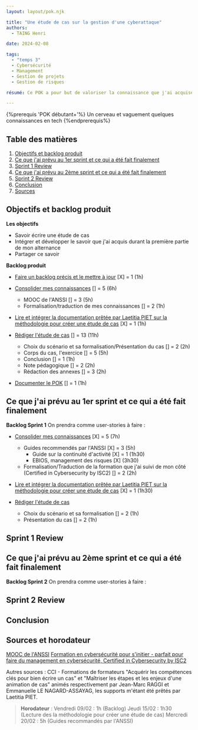 ```yaml
---
layout: layout/pok.njk

title: "Une étude de cas sur la gestion d'une cyberattaque"
authors:
  - TAING Henri

date: 2024-02-08

tags:
  - "temps 3"
  - Cybersécurité
  - Management
  - Gestion de projets
  - Gestion de risques

résumé: Ce POK a pour but de valoriser la connaissance que j'ai acquise au cours de mon alternance qui porte sur la gestion des cyberattaques. 

---
```


{%prerequis 'POK débutant+'%}
Un cerveau et vaguement quelques connaissances en tech
{%endprerequis%}

## Table des matières

1. [Objectifs et backlog produit](#section-1)
2. [Ce que j'ai prévu au 1er sprint et ce qui a été fait finalement](#section-2)
3. [Sprint 1 Review](#section-3)
4. [Ce que j'ai prévu au 2ème sprint et ce qui a été fait finalement](#section-4)
5. [Sprint 2 Review](#section-5)
6. [Conclusion](#section-6)
7. [Sources](#section-7)

## Objectifs et backlog produit <a id="section-1"></a>

**Les objectifs**

- Savoir écrire une étude de cas
- Intégrer et développer le savoir que j'ai acquis durant la première partie de mon alternance
- Partager ce savoir 

**Backlog produit**

- <u>Faire un backlog précis et le mettre à jour</u> [X] = 1 (1h)

- <u>Consolider mes connaissances</u> [] = 5 (6h)
  - MOOC de l'ANSSI [] = 3 (5h)
  - Formalisation/traduction de mes connaissances [] = 2 (1h)

- <u>Lire et intégrer la documentation prêtée par Laetitia PIET sur la méthodologie pour créer une étude de cas</u> [X] = 1 (1h)

- <u>Rédiger l'étude de cas</u> [] = 13 (11h)

  - Choix du scénario et sa formalisation/Présentation du cas [] = 2 (2h)
  - Corps du cas, l'exercice [] = 5 (5h)
  - Conclusion [] = 1 (1h)
  - Note pédagogique [] = 2 (2h) 
  - Rédaction des annexes [] = 3 (2h)

- <u>Documenter le POK</u> [] = 1 (1h)

## Ce que j'ai prévu au 1er sprint et ce qui a été fait finalement <a id="section-2"></a>

**Backlog Sprint 1**
On prendra comme user-stories à faire :

- <u>Consolider mes connaissances</u> [X] = 5 (7h)
  - Guides recommendés par l'ANSSI [X] = 3 (5h)
    - Guide sur la continuité d'activité [X] = 1 (1h30)
    - EBIOS, management des risques [X] (3h30)
  - Formalisation/Traduction de la formation que j'ai suivi de mon côté (Certified in Cybersecurity by ISC2) [] = 2 (2h)

- <u>Lire et intégrer la documentation prêtée par Laetitia PIET sur la méthodologie pour créer une étude de cas</u> [X] = 1 (1h30)

- <u>Rédiger l'étude de cas</u>
  - Choix du scénario et sa formalisation [] = 2 (1h)
  - Présentation du cas [] = 2 (1h)

## Sprint 1 Review <a id="section-3"></a>


## Ce que j'ai prévu au 2ème sprint et ce qui a été fait finalement <a id="section-4"></a>

**Backlog Sprint 2**
On prendra comme user-stories à faire :

## Sprint 2 Review <a id="section-5"></a>


## Conclusion <a id="section-6"></a>


## Sources et horodateur <a id="section-7"></a>

[MOOC de l'ANSSI](https://secnumacademie.gouv.fr/) 
[Formation en cybersécurité pour s'initier - parfait pour faire du management en cybersécurité, Certified in Cybersecurity by ISC2](https://www.isc2.org/certifications/cc)

Autres sources : CCI - Formations de formateurs "Acquérir les compétences clés pour bien écrire un cas" et "Maîtriser les étapes et les enjeux d'une animation de cas" animés respectivement par Jean-Marc RAGGI et Emmanuelle LE NAGARD-ASSAYAG, les supports m'étant été prêtés par Laetitia PIET. 

> **Horodateur** : 
> Vendredi 09/02 : 1h (Backlog)
> Jeudi 15/02 : 1h30 (Lecture des la méthodologie pour créer une étude de cas)
> Mercredi 20/02 : 5h (Guides recommandés par l'ANSSI)
